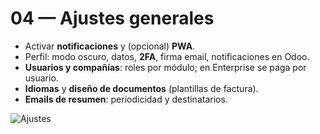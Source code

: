 # 04 — Ajustes generales

- Activar **notificaciones** y (opcional) **PWA**.
- Perfil: modo oscuro, datos, **2FA**, firma email, notificaciones en Odoo.
- **Usuarios y compañías**: roles por módulo; en Enterprise se paga por usuario.
- **Idiomas** y **diseño de documentos** (plantillas de factura).
- **Emails de resumen**: periodicidad y destinatarios.

![Ajustes](../assets/img/04-ajustes_generales/paso01_ajustes-generales.png "Ajustes generales")
